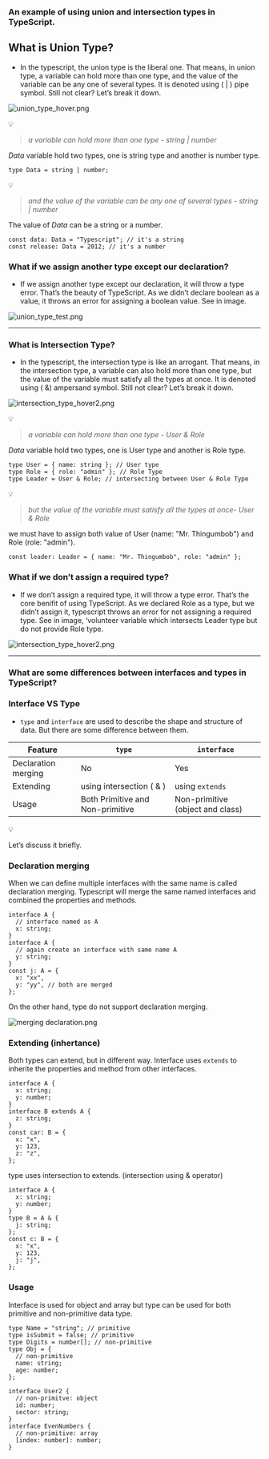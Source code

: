 ### An example of using union and intersection types in TypeScript.

## What is Union Type?

- In the typescript, the union type is the liberal one. That means, in union type, a variable can hold more than one type, and the value of the variable can be any one of several types. It is denoted using ( | ) pipe symbol. Still not clear? Let’s break it down.

![union_type_hover.png](https://i.ibb.co.com/pjt5BjmV/union-type-hover.png)

<aside>
💡

> _a variable can hold more than one type - string | number_

_Data_ variable hold two types, one is string type and another is number type.

```tsx
type Data = string | number;
```

</aside>

<aside>
💡

> _and the value of the variable can be any one of several types - string | number_

The value of _Data_ can be a string or a number.

```tsx
const data: Data = "Typescript"; // it's a string
const release: Data = 2012; // it's a number
```

</aside>

### What if we assign another type except our declaration?

- If we assign another type except our declaration, it will throw a type error. That’s the beauty of TypeScript. As we didn’t declare boolean as a value, it throws an error for assigning a boolean value. See in image.

![union_type_test.png](https://i.ibb.co.com/G43vgv8D/union-type-test.png)

<hr />

### What is Intersection Type?

- In the typescript, the intersection type is like an arrogant. That means, in the intersection type, a variable can also hold more than one type, but the value of the variable must satisfy all the types at once. It is denoted using ( &) ampersand symbol. Still not clear? Let’s break it down.

![intersection_type_hover2.png](https://i.ibb.co.com/b5KwnKSR/intersection-type-hover2.png)

<aside>
💡

> _a variable can hold more than one type - User & Role_

_Data_ variable hold two types, one is User type and another is Role type.

```tsx
type User = { name: string }; // User type
type Role = { role: "admin" }; // Role Type
type Leader = User & Role; // intersecting between User & Role Type
```

</aside>

<aside>
💡

> _but the value of the variable must satisfy all the types at once- User & Role_

we must have to assign both value of User (name: "Mr. Thingumbob") and Role (role: "admin").

```tsx
const leader: Leader = { name: "Mr. Thingumbob", role: "admin" };
```

</aside>

### What if we don’t assign a required type?

- If we don’t assign a required type, it will throw a type error. That’s the core benifit of using TypeScript. As we declared Role as a type, but we didn’t assign it, typescript throws an error for not assigning a required type. See in image, ‘volunteer variable which intersects Leader type but do not provide Role type.

![intersection_type_hover2.png](https://i.ibb.co.com/fzd2qHFq/intersection-type-test.png)

<hr />

### What are some differences between interfaces and types in TypeScript?

### Interface VS Type

- `type` and `interface` are used to describe the shape and structure of data. But there are some difference between them.

| Feature             | `type`                           | `interface`                      |
| ------------------- | -------------------------------- | -------------------------------- |
| Declaration merging | No                               | Yes                              |
| Extending           | using intersection ( & )         | using `extends`                  |
| Usage               | Both Primitive and Non-primitive | Non-primitive (object and class) |

<aside>
💡

Let’s discuss it briefly.

</aside>

### Declaration merging

When we can define multiple interfaces with the same name is called declaration merging. Typescript will merge the same named interfaces and combined the properties and methods.

```tsx
interface A {
  // interface named as A
  x: string;
}
interface A {
  // again create an interface with same name A
  y: string;
}
const j: A = {
  x: "xx",
  y: "yy", // both are merged
};
```

On the other hand, type do not support declaration merging.

![merging declaration.png](https://i.ibb.co.com/rfbJyYhV/merging-declaration.png)

### Extending (inhertance)

Both types can extend, but in different way. Interface uses `extends` to inherite the properties and method from other interfaces.

```tsx
interface A {
  x: string;
  y: number;
}
interface B extends A {
  z: string;
}
const car: B = {
  x: "x",
  y: 123,
  z: "z",
};
```

type uses intersection to extends. (intersection using & operator)

```tsx
interface A {
  x: string;
  y: number;
}
type B = A & {
  j: string;
};
const c: B = {
  x: "x",
  y: 123,
  j: "j",
};
```

### Usage

Interface is used for object and array but type can be used for both primitive and non-primitive data type.

```tsx
type Name = "string"; // primitive
type isSubmit = false; // primitive
type Digits = number[]; // non-primitive
type Obj = {
  // non-primitive
  name: string;
  age: number;
};

interface User2 {
  // non-primitve: object
  id: number;
  sector: string;
}
interface EvenNumbers {
  // non-primitive: array
  [index: number]: number;
}
```
